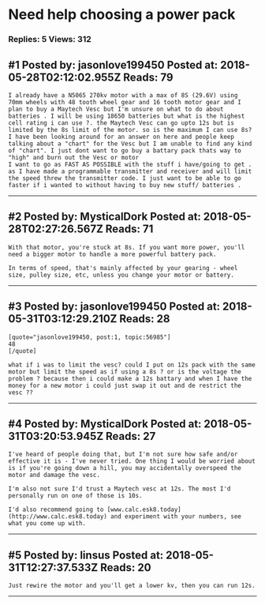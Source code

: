 # Need help choosing a power pack

### Replies: 5 Views: 312

## \#1 Posted by: jasonlove199450 Posted at: 2018-05-28T02:12:02.955Z Reads: 79

```
I already have a N5065 270kv motor with a max of 8S (29.6V) using  70mm wheels with 48 tooth wheel gear and 16 tooth motor gear and I plan to buy a Maytech Vesc but I'm unsure on what to do about batteries . I will be using 18650 batteries but what is the highest cell rating i can use ?. the Maytech Vesc can go upto 12s but is limited by the 8s limit of the motor. so is the maximum I can use 8s?
I have been looking around for an answer on here and people keep talking about a "chart" for the Vesc but I am unable to find any kind of "chart". I just dont want to go buy a battary pack thats way to "high" and burn out the Vesc or motor
I want to go as FAST AS POSSIBLE with the stuff i have/going to get . as I have made a programmable transmitter and receiver and will limit the speed threw the transmitter code. I just want to be able to go faster if i wanted to without having to buy new stuff/ batteries .
```

---
## \#2 Posted by: MysticalDork Posted at: 2018-05-28T02:27:26.567Z Reads: 71

```
With that motor, you're stuck at 8s. If you want more power, you'll need a bigger motor to handle a more powerful battery pack.

In terms of speed, that's mainly affected by your gearing - wheel size, pulley size, etc, unless you change your motor or battery.
```

---
## \#3 Posted by: jasonlove199450 Posted at: 2018-05-31T03:12:29.210Z Reads: 28

```
[quote="jasonlove199450, post:1, topic:56985"]
48
[/quote]

what if i was to limit the vesc? could I put on 12s pack with the same motor but limit the speed as if using a 8s ? or is the voltage the problem ? because then i could make a 12s battary and when I have the money for a new motor i could just swap it out and de restrict the vesc ??
```

---
## \#4 Posted by: MysticalDork Posted at: 2018-05-31T03:20:53.945Z Reads: 27

```
I've heard of people doing that, but I'm not sure how safe and/or effective it is - I've never tried. One thing I would be worried about is if you're going down a hill, you may accidentally overspeed the motor and damage the vesc.

I'm also not sure I'd trust a Maytech vesc at 12s. The most I'd personally run on one of those is 10s.

I'd also recommend going to [www.calc.esk8.today](http://www.calc.esk8.today) and experiment with your numbers, see what you come up with.
```

---
## \#5 Posted by: linsus Posted at: 2018-05-31T12:27:37.533Z Reads: 20

```
Just rewire the motor and you'll get a lower kv, then you can run 12s.
```

---

